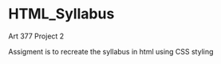 # HTML_Syllabus
Art 377 Project 2


Assigment is to recreate the syllabus in html using CSS styling
